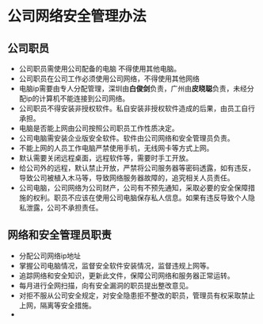 

# 公司网络安全管理办法

## 公司职员

- 公司职员需使用公司配备的电脑 不得使用其他电脑。
- 公司职员在公司工作必须使用公司网络，不得使用其他网络
- 电脑ip需要由专人分配管理，深圳由**白俊剑**负责，广州由**皮晓聪**负责，未经分配ip的计算机不能连接到公司网络。
- 公司职员不得安装非授权软件。私自安装非授权软件造成的后果，由员工自行承担。
- 电脑是否能上网由公司按照公司职员工作性质决定。
- 公司电脑需安装企业版安全软件。软件由公司网络和安全管理员负责。
- 不能上网的人员工作电脑严禁使用手机，无线网卡等方式上网。
- 默认需要关闭远程桌面，远程软件等，需要时手工开放。
- 给公司外的远程，默认禁止开放，严禁将公司服务器等密码透露，如有违反，导致公司被植入木马等，导致网络服务器故障的，追究相关人员责任。
- 公司电脑，公司网络为公司财产，公司有不预先通知，采取必要的安全保障措施的权利。职员不应该在使用公司电脑保存私人信息。如果有违反导致个人隐私泄露，公司不承担责任。


## 网络和安全管理员职责

- 分配公司网络ip地址
- 掌握公司电脑情况，监督安全软件安装情况，监督违规上网等。
- 追踪网络和安全知识，更新此文件，保障公司网络和服务器正常运转。
- 每月进行全网扫描，向有安全漏洞的职员提出整改意见。
- 对拒不服从公司安全规定，对安全隐患拒不整改的职员，管理员有权采取禁止上网，隔离等安全措施。
-  
